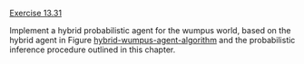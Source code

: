 [Exercise 13.31](13-31/)

Implement a hybrid probabilistic agent for the wumpus world, based on
the hybrid agent in
Figure [hybrid-wumpus-agent-algorithm](#/) and the
probabilistic inference procedure outlined in this chapter.
